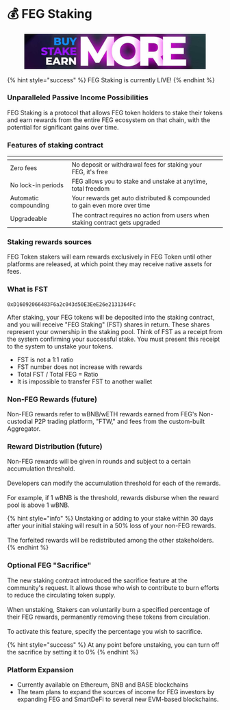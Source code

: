 # 💰 FEG Staking

<figure><img src="../../.gitbook/assets/Screenshot_8 (2).png" alt=""><figcaption></figcaption></figure>

{% hint style="success" %}
FEG Staking is currently LIVE!
{% endhint %}

### Unparalleled Passive Income Possibilities

FEG Staking is a protocol that allows FEG token holders to stake their tokens and earn rewards from the entire FEG ecosystem on that chain, with the potential for significant gains over time.

### Features of staking contract

<table data-card-size="large" data-column-title-hidden data-view="cards"><thead><tr><th></th><th></th><th data-hidden></th></tr></thead><tbody><tr><td>Zero fees</td><td>No deposit or withdrawal fees for staking your FEG, it's free</td><td></td></tr><tr><td>No lock-in periods</td><td>FEG allows you to stake and unstake at anytime, total freedom</td><td></td></tr><tr><td>Automatic compounding</td><td>Your rewards get auto distributed &#x26; compounded to gain even more over time</td><td></td></tr><tr><td>Upgradeable</td><td>The contract requires no action from users when staking contract gets upgraded</td><td></td></tr></tbody></table>

### **Staking rewards sources**

FEG Token stakers will earn rewards exclusively in FEG Token until other platforms are released, at which point they may receive native assets for fees.

### **What is FST**

```
0xD16092066483F6a2c043d50E3EeE26e2131364Fc
```

After staking, your FEG tokens will be deposited into the staking contract, and you will receive "FEG Staking" (FST) shares in return. These shares represent your ownership in the staking pool. Think of FST as a receipt from the system confirming your successful stake. You must present this receipt to the system to unstake your tokens.

* FST is not a 1:1 ratio
* FST number does not increase with rewards
* Total FST / Total FEG = Ratio
* It is impossible to transfer FST to another wallet

### Non-FEG Rewards (future)

Non-FEG rewards refer to wBNB/wETH rewards earned from FEG's Non-custodial P2P trading platform, "FTW," and fees from the custom-built Aggregator.

### Reward Distribution (future)

Non-FEG rewards will be given in rounds and subject to a certain accumulation threshold.\
\
Developers can modify the accumulation threshold for each of the rewards.\
\
For example, if 1 wBNB is the threshold, rewards disburse when the reward pool is above 1 wBNB.

{% hint style="info" %}
Unstaking or adding to your stake within 30 days after your initial staking will result in a 50% loss of your non-FEG rewards.\
\
The forfeited rewards will be redistributed among the other stakeholders.
{% endhint %}

### Optional FEG "Sacrifice"

The new staking contract introduced the sacrifice feature at the community's request. It allows those who wish to contribute to burn efforts to reduce the circulating token supply.\
\
When unstaking, Stakers can voluntarily burn a specified percentage of their FEG rewards, permanently removing these tokens from circulation.\
\
To activate this feature, specify the percentage you wish to sacrifice.

{% hint style="success" %}
At any point before unstaking, you can turn off the sacrifice by setting it to 0%
{% endhint %}

### Platform Expansion

* Currently available on Ethereum, BNB and BASE blockchains
* The team plans to expand the sources of income for FEG investors by expanding FEG and SmartDeFi to several new EVM-based blockchains.
